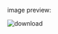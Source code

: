image preview:

![download](https://github.com/YoussefAshraf22/Bazaar-app/assets/120688787/0b62e1a8-6ec8-4586-89af-55bdd532bfe8)
